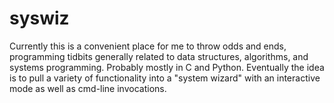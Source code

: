 syswiz
================

Currently this is a convenient place for me to throw odds and ends, programming tidbits generally related to data structures, algorithms, and systems programming. Probably mostly in C and Python. Eventually the idea is to pull a variety of functionality into a "system wizard" with an interactive mode as well as cmd-line invocations.

